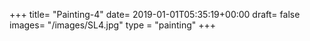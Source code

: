+++
title= "Painting-4"
date= 2019-01-01T05:35:19+00:00
draft= false
images= "/images/SL4.jpg"
type = "painting"
+++
